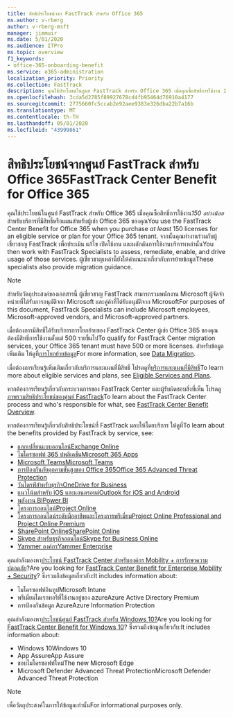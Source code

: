 ```yaml
---
title: สิทธิประโยชน์จาก FastTrack สำหรับ Office 365
ms.author: v-rberg
author: v-rberg-msft
manager: jimmuir
ms.date: 5/01/2020
ms.audience: ITPro
ms.topic: overview
f1_keywords:
- office-365-onboarding-benefit
ms.service: o365-administration
localization_priority: Priority
ms.collection: FastTrack
description: คุณใช้ประโยชน์ในศูนย์ FastTrack สําหรับ Office 365 เมื่อคุณซื้อสิทธิ์การใช้งาน 150 อย่างน้อยสําหรับบริการที่มีสิทธิ์หรือแผนสําหรับผู้เช่า Office 365 ของคุณ จากนั้นคุณทํางานร่วมกับผู้เชี่ยวชาญ FastTrack เพื่อประเมิน แก้ไข เปิดใช้งาน และผลักดันการใช้งานบริการเหล่านั้น ผู้เชี่ยวชาญเหล่านี้ยังให้คําแนะนําเกี่ยวกับการย้ายข้อมูล
ms.openlocfilehash: 3cda5d2785f89927678cd4fb95464d76910a4177
ms.sourcegitcommit: 2775660fc5ccab2e92aee9383e326dba22b7a16b
ms.translationtype: MT
ms.contentlocale: th-TH
ms.lasthandoff: 05/01/2020
ms.locfileid: "43999861"
---
```

# <a name="fasttrack-center-benefit-for-office-365"></a><span data-ttu-id="37423-105">สิทธิประโยชน์จากศูนย์ FastTrack สำหรับ Office 365</span><span class="sxs-lookup"><span data-stu-id="37423-105">FastTrack Center Benefit for Office 365</span></span>

<span data-ttu-id="37423-106">คุณใช้ประโยชน์ในศูนย์ FastTrack สําหรับ Office 365 เมื่อคุณซื้อสิทธิ์การใช้งาน*150 อย่างน้อย*สําหรับบริการที่มีสิทธิ์หรือแผนสําหรับผู้เช่า Office 365 ของคุณ</span><span class="sxs-lookup"><span data-stu-id="37423-106">You use the FastTrack Center Benefit for Office 365 when you purchase  *at least*  150 licenses for an eligible service or plan for your Office 365 tenant.</span></span> <span data-ttu-id="37423-107">จากนั้นคุณทํางานร่วมกับผู้เชี่ยวชาญ FastTrack เพื่อประเมิน แก้ไข เปิดใช้งาน และผลักดันการใช้งานบริการเหล่านั้น</span><span class="sxs-lookup"><span data-stu-id="37423-107">You then work with FastTrack Specialists to assess, remediate, enable, and drive usage of those services.</span></span> <span data-ttu-id="37423-108">ผู้เชี่ยวชาญเหล่านี้ยังให้คําแนะนําเกี่ยวกับการย้ายข้อมูล</span><span class="sxs-lookup"><span data-stu-id="37423-108">These specialists also provide migration guidance.</span></span> 
  
> [!NOTE]
> <span data-ttu-id="37423-109">สําหรับวัตถุประสงค์ของเอกสารนี้ ผู้เชี่ยวชาญ FastTrack สามารถรวมพนักงาน Microsoft ผู้จัดจําหน่ายที่ได้รับการอนุมัติจาก Microsoft และคู่ค้าที่ได้รับอนุมัติจาก Microsoft</span><span class="sxs-lookup"><span data-stu-id="37423-109">For purposes of this document, FastTrack Specialists can include Microsoft employees, Microsoft-approved vendors, and Microsoft-approved partners.</span></span> 
  
<span data-ttu-id="37423-110">เมื่อต้องการมีสิทธิ์ได้รับบริการการโยกย้ายของ FastTrack Center ผู้เช่า Office 365 ของคุณต้องมีสิทธิ์การใช้งานตั้งแต่ 500 รายขึ้นไป</span><span class="sxs-lookup"><span data-stu-id="37423-110">To qualify for FastTrack Center migration services, your Office 365 tenant must have 500 or more licenses.</span></span> <span data-ttu-id="37423-111">สําหรับข้อมูลเพิ่มเติม ให้ดูที่[การโยกย้ายข้อมูล](O365-data-migration.md)</span><span class="sxs-lookup"><span data-stu-id="37423-111">For more information, see [Data Migration](O365-data-migration.md).</span></span>
  
<span data-ttu-id="37423-112">เมื่อต้องการเรียนรู้เพิ่มเติมเกี่ยวกับบริการและแผนที่มีสิทธิ์ โปรดดูที่[บริการและแผนที่มีสิทธิ์](M365-eligible-services-and-plans.md)</span><span class="sxs-lookup"><span data-stu-id="37423-112">To learn more about eligible services and plans, see [Eligible Services and Plans](M365-eligible-services-and-plans.md).</span></span>
  
<span data-ttu-id="37423-113">หากต้องการเรียนรู้เกี่ยวกับกระบวนการของ FastTrack Center และผู้รับผิดชอบสิ่งที่เห็น โปรดดู[ภาพรวมสิทธิประโยชน์ของศูนย์ FastTrack](O365-fasttrack-benefit-overview.md)</span><span class="sxs-lookup"><span data-stu-id="37423-113">To learn about the FastTrack Center process and who's responsible for what, see [FastTrack Center Benefit Overview](O365-fasttrack-benefit-overview.md).</span></span>

<span data-ttu-id="37423-114">หากต้องการเรียนรู้เกี่ยวกับสิทธิประโยชน์ที่ FastTrack มอบให้โดยบริการ ให้ดูที่</span><span class="sxs-lookup"><span data-stu-id="37423-114">To learn about the benefits provided by FastTrack by service, see:</span></span>

- [<span data-ttu-id="37423-115">แลกเปลี่ยนแบบออนไลน์</span><span class="sxs-lookup"><span data-stu-id="37423-115">Exchange Online</span></span>](O365-fasttrack-responsibilities.md#exchange-online)
- [<span data-ttu-id="37423-116">ไมโครซอฟท์ 365 ปพลิเคชัน</span><span class="sxs-lookup"><span data-stu-id="37423-116">Microsoft 365 Apps</span></span>](O365-fasttrack-responsibilities.md#microsoft-365-apps)
- [<span data-ttu-id="37423-117">Microsoft Teams</span><span class="sxs-lookup"><span data-stu-id="37423-117">Microsoft Teams</span></span>](O365-fasttrack-responsibilities.md#microsoft-teams)
- [<span data-ttu-id="37423-118">การป้องกันภัยคุกคามขั้นสูงของ Office 365</span><span class="sxs-lookup"><span data-stu-id="37423-118">Office 365 Advanced Threat Protection</span></span>](O365-fasttrack-responsibilities.md#office-365-advanced-threat-protection)
- [<span data-ttu-id="37423-119">วันไดรฟ์สําหรับธุรกิจ</span><span class="sxs-lookup"><span data-stu-id="37423-119">OneDrive for Business</span></span>](O365-fasttrack-responsibilities.md#onedrive-for-business)
- [<span data-ttu-id="37423-120">แนวโน้มสําหรับ iOS และแอนดรอยด์</span><span class="sxs-lookup"><span data-stu-id="37423-120">Outlook for iOS and Android</span></span>](O365-fasttrack-responsibilities.md#outlook-for-ios-and-android)
- [<span data-ttu-id="37423-121">พลังงาน BI</span><span class="sxs-lookup"><span data-stu-id="37423-121">Power BI</span></span>](O365-fasttrack-responsibilities.md#power-bi)
- [<span data-ttu-id="37423-122">โครงการออนไลน์</span><span class="sxs-lookup"><span data-stu-id="37423-122">Project Online</span></span>](O365-fasttrack-responsibilities.md#project-online)
- [<span data-ttu-id="37423-123">โครงการออนไลน์ระดับมืออาชีพและโครงการพรีเมี่ยม</span><span class="sxs-lookup"><span data-stu-id="37423-123">Project Online Professional and Project Online Premium</span></span>](O365-fasttrack-responsibilities.md#project-online-professional-and-project-online-premium)
- [<span data-ttu-id="37423-124">SharePoint Online</span><span class="sxs-lookup"><span data-stu-id="37423-124">SharePoint Online</span></span>](O365-fasttrack-responsibilities.md#sharepoint-online)
- [<span data-ttu-id="37423-125">Skype สําหรับธุรกิจออนไลน์</span><span class="sxs-lookup"><span data-stu-id="37423-125">Skype for Business Online</span></span>](O365-fasttrack-responsibilities.md#skype-for-business-online)
- [<span data-ttu-id="37423-126">Yammer องค์กร</span><span class="sxs-lookup"><span data-stu-id="37423-126">Yammer Enterprise</span></span>](O365-fasttrack-responsibilities.md#yammer-enterprise)
  
<span data-ttu-id="37423-127">คุณกําลังมองหา[ประโยชน์ FastTrack Center สําหรับองค์กร Mobility + การรักษาความปลอดภัย](EMS-fasttrack-benefit-for-EMS.md)?</span><span class="sxs-lookup"><span data-stu-id="37423-127">Are you looking for [FastTrack Center Benefit for Enterprise Mobility + Security](EMS-fasttrack-benefit-for-EMS.md)?</span></span> <span data-ttu-id="37423-128">ซึ่งรวมถึงข้อมูลเกี่ยวกับ:</span><span class="sxs-lookup"><span data-stu-id="37423-128">It includes information about:</span></span>
  
- <span data-ttu-id="37423-129">ไมโครซอฟท์อินทูป</span><span class="sxs-lookup"><span data-stu-id="37423-129">Microsoft Intune</span></span>
- <span data-ttu-id="37423-130">พรีเมี่ยมไดเรกทอรีที่ใช้งานอยู่ของ azure</span><span class="sxs-lookup"><span data-stu-id="37423-130">Azure Active Directory Premium</span></span> 
- <span data-ttu-id="37423-131">การป้องกันข้อมูล Azure</span><span class="sxs-lookup"><span data-stu-id="37423-131">Azure Information Protection</span></span>

<span data-ttu-id="37423-132">คุณกําลังมองหา[ประโยชน์ศูนย์ FastTrack สําหรับ Windows 10?](Win-10-fasttrack-benefit-for-Windows-10.md)</span><span class="sxs-lookup"><span data-stu-id="37423-132">Are you looking for [FastTrack Center Benefit for Windows 10](Win-10-fasttrack-benefit-for-Windows-10.md)?</span></span> <span data-ttu-id="37423-133">ซึ่งรวมถึงข้อมูลเกี่ยวกับ:</span><span class="sxs-lookup"><span data-stu-id="37423-133">It includes information about:</span></span>

- <span data-ttu-id="37423-134">Windows 10</span><span class="sxs-lookup"><span data-stu-id="37423-134">Windows 10</span></span>
- <span data-ttu-id="37423-135">App Assure</span><span class="sxs-lookup"><span data-stu-id="37423-135">App Assure</span></span>
- <span data-ttu-id="37423-136">ขอบไมโครซอฟท์ใหม่</span><span class="sxs-lookup"><span data-stu-id="37423-136">The new Microsoft Edge</span></span>
- <span data-ttu-id="37423-137">Microsoft Defender Advanced Threat Protection</span><span class="sxs-lookup"><span data-stu-id="37423-137">Microsoft Defender Advanced Threat Protection</span></span>
    
> [!NOTE]
> <span data-ttu-id="37423-138">เพื่อวัตถุประสงค์ในการให้ข้อมูลเท่านั้น</span><span class="sxs-lookup"><span data-stu-id="37423-138">For informational purposes only.</span></span> 

